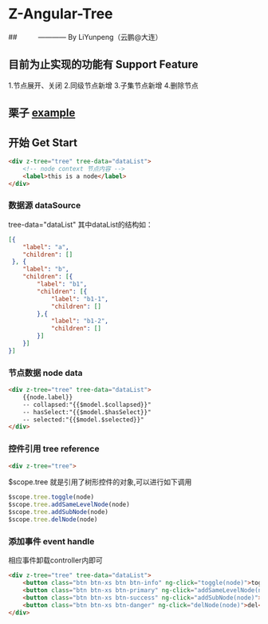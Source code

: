 # Z-Angular-Tree
##　　　———— By LiYunpeng（云鹏@大连）

## 目前为止实现的功能有 Support Feature
1.节点展开、关闭
2.同级节点新增
3.子集节点新增
4.删除节点

## 栗子 [example](http://pop-lee.github.io/z-angular-tree/example/index.html)


## 开始 Get Start
```html
<div z-tree="tree" tree-data="dataList">
    <!-- node context 节点内容 -->
    <label>this is a node</label>
</div>
```


### 数据源 dataSource
tree-data="dataList"
其中dataList的结构如：
```json
[{
    "label": "a",
    "children": []
 }, {
    "label": "b",
    "children": [{
        "label": "b1",
        "children": [{
            "label": "b1-1",
            "children": []
        },{
            "label": "b1-2",
            "children": []
        }]
    }]
}]
```

### 节点数据 node data
```html
<div z-tree="tree" tree-data="dataList">
    {{node.label}}
    -- collapsed:"{{$model.$collapsed}}"
    -- hasSelect:"{{$model.$hasSelect}}"
    -- selected:"{{$model.$selected}}"
</div>
```

### 控件引用 tree reference
```html
<div z-tree="tree">
```
$scope.tree 就是引用了树形控件的对象,可以进行如下调用
```javascript
$scope.tree.toggle(node)
$scope.tree.addSameLevelNode(node)
$scope.tree.addSubNode(node)
$scope.tree.delNode(node)
```


### 添加事件 event handle
相应事件卸载controller内即可
```html
<div z-tree="tree" tree-data="dataList">
    <button class="btn btn-xs btn btn-info" ng-click="toggle(node)">toggle</button>
    <button class="btn btn-xs btn-primary" ng-click="addSameLevelNode(node)">add</button>
    <button class="btn btn-xs btn-success" ng-click="addSubNode(node)">add sub</button>
    <button class="btn btn-xs btn-danger" ng-click="delNode(node)">del</button>
</div>
```